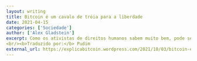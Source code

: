 ```yaml
---
layout: writing
title: Bitcoin é um cavalo de tróia para a liberdade
date: 2021-04-15
categories: ['Sociedade']
author: ['Alex Gladstein']
excerpt: Como os ativistas de direitos humanos sabem muito bem, pode ser difícil promover a liberdade com eficácia em uma sociedade que vende seu senso moral para obter lucro. O Bitcoin entra sorrateiramente e reconfigura o sistema por dentro, alinhando a busca pelo lucro com a liberação financeira sem permissão.
<br/><b>Traduzido por:</b> Pudim
external_url: https://explicabitcoin.wordpress.com/2021/10/03/bitcoin-e-um-cavalo-de-troia-para-a-liberdade/
---
```

